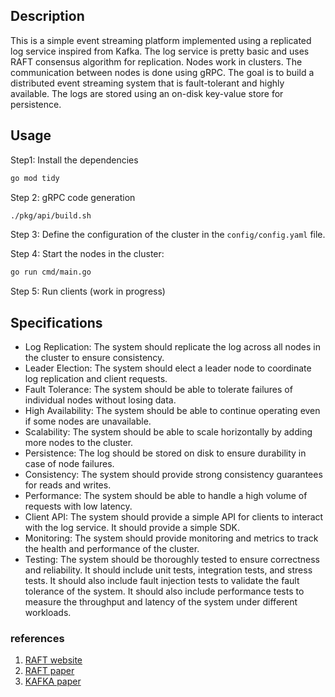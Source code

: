 ## Description
This is a simple event streaming platform implemented using a replicated log service inspired from Kafka. The log service is pretty basic and uses RAFT consensus algorithm for replication. Nodes work in clusters. The communication between nodes is done using gRPC. The goal is to build a distributed event streaming system that is fault-tolerant and highly available. The logs are stored using an on-disk key-value store for persistence.

## Usage
Step1: Install the dependencies
```bash
go mod tidy
```

Step 2: gRPC code generation
```bash
./pkg/api/build.sh
```

Step 3: Define the configuration of the cluster in the `config/config.yaml` file.

Step 4: Start the nodes in the cluster:
```bash
go run cmd/main.go
```

Step 5:
Run clients (work in progress)

## Specifications
- Log Replication: The system should replicate the log across all nodes in the cluster to ensure consistency.
- Leader Election: The system should elect a leader node to coordinate log replication and client requests.
- Fault Tolerance: The system should be able to tolerate failures of individual nodes without losing data.
- High Availability: The system should be able to continue operating even if some nodes are unavailable.
- Scalability: The system should be able to scale horizontally by adding more nodes to the cluster.
- Persistence: The log should be stored on disk to ensure durability in case of node failures.
- Consistency: The system should provide strong consistency guarantees for reads and writes.
- Performance: The system should be able to handle a high volume of requests with low latency.
- Client API: The system should provide a simple API for clients to interact with the log service. It should provide a simple SDK.
- Monitoring: The system should provide monitoring and metrics to track the health and performance of the cluster.
- Testing: The system should be thoroughly tested to ensure correctness and reliability. It should include unit tests, integration tests, and stress tests. It should also include fault injection tests to validate the fault tolerance of the system. It should also include performance tests to measure the throughput and latency of the system under different workloads.

### references
1. [RAFT website](https://raft.github.io)
2. [RAFT paper](https://raft.github.io/raft.pdf)
3. [KAFKA paper](https://notes.stephenholiday.com/Kafka.pdf)
